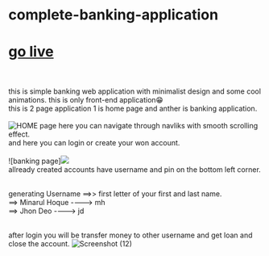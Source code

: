 # complete-banking-application
# [go live](https://minarulak9.github.io/complete-banking-application/)<br><br>

this is simple banking web application with minimalist design and some cool animations. this is only front-end application😁<br>
this is 2 page application 1 is home page and anther is banking application.<br><br>
![HOME page](https://drive.google.com/file/d/1iLdulcIfE1MKb04mPXdFa7wzixYClplT/view?usp=sharing)
here you can navigate through navliks with smooth scrolling effect.<br>
and here you can login or create your won account.
<br><br>
![banking page]<img src="https://drive.google.com/file/d/1RKPE1ptcn5fRLXUbsinGwuzp_WIWxcot/view?usp=sharing"><br>
allready created accounts have username and pin on the bottom left corner.
<br><br>

generating Username ==>> first letter of your first and last name.<br>
                    ==> Minarul Hoque ----> mh<br>
                    ==> Jhon Deo ----> jd
   <br><br>                 
                    
after login you will be transfer money to other username and get loan and close the account.
![Screenshot (12)](https://user-images.githubusercontent.com/57869240/134644842-b68d3849-dbe3-46c5-98d4-ef5e1ccafebc.png)
